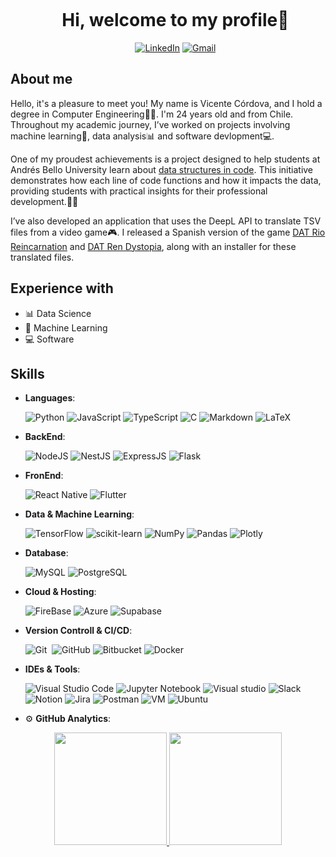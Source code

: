 <div id="user-content-toc">
<ul align="center">
    <summary><h1 style="display: inline-block">Hi, welcome to my profile👋</h1></summary>
    <a href="https://www.linkedin.com/in/vicente-gabriel-c%C3%B3rdova-castillo-982564224/" target="_blank"><img src="https://img.shields.io/badge/LinkedIn-%230077B5.svg?&style=flat-square&logo=linkedin&logoColor=white" alt="LinkedIn"></a>
    <a href="mailto:vgcordovacastillo@gmail.com" target="_blank"><img src="https://img.shields.io/badge/Gmail-%23E4405F.svg?&style=flat-square&logo=gmail&logoColor=white" alt="Gmail"></a>
  </ul>
</div>

  ## About me
<p>
Hello, it's a pleasure to meet you! My name is Vicente Córdova, and I hold a degree in Computer Engineering👨‍🎓. I'm 24 years old and from Chile. Throughout my academic journey, I’ve worked on projects involving machine learning🤖, data analysis📊 and software devlopment💻.

One of my proudest achievements is a project designed to help students at Andrés Bello University learn about <a href="https://doi.org/10.60483/UNAB/EJTDDS">data structures in code</a>. This initiative demonstrates how each line of code functions and how it impacts the data, providing students with practical insights for their professional development.📝💡

I’ve also developed an application that uses the DeepL API to translate TSV files from a video game🎮. I released a Spanish version of the game <a href="https://github.com/Ublyudok-kun/DAL_FANSUB">DAT Rio Reincarnation</a> and <a href="https://github.com/Choviics/DAL-REN-FANSUB">DAT Ren Dystopia</a>, along with an installer for these translated files.
 </p>
  
  
## Experience with
  - 📊 Data Science
  - 🤖 Machine Learning
  - 💻 Software


## Skills
- **Languages**:
  
  ![Python](https://img.shields.io/badge/Python%20-%2314354C.svg?style=for-the-badge&logo=python&logoColor=white)
  ![JavaScript](https://img.shields.io/badge/javascript-%23323330.svg?style=for-the-badge&logo=javascript&logoColor=%23F7DF1E)
  ![TypeScript](https://img.shields.io/badge/TypeScript%20-3178c6.svg?style=for-the-badge&logo=typescript&logoColor=white)
  ![C](https://img.shields.io/badge/C%20-%232370ED.svg?style=for-the-badge&logo=c&logoColor=white)
  ![Markdown](https://img.shields.io/badge/Markdown-000000?style=for-the-badge&logo=markdown&logoColor=white)
  ![LaTeX](https://img.shields.io/badge/latex-%23008080.svg?style=for-the-badge&logo=latex&logoColor=white)

- **BackEnd**:

    ![NodeJS](https://img.shields.io/badge/Node.js-43853D?style=for-the-badge&logo=node.js&logoColor=white)
    ![NestJS](https://img.shields.io/badge/NestJS-%233F4F75.svg?style=for-the-badge&logo=nest&logoColor=white)
    ![ExpressJS](https://img.shields.io/badge/Express-000000.svg?style=for-the-badge&logo=express&logoColor=white)
      ![Flask](https://img.shields.io/badge/-Flask-05122A?style=for-the-badge&logo=flask)

- **FronEnd**:

  ![React Native](https://img.shields.io/badge/React%20Native-20232A?style=for-the-badge&logo=react&logoColor=61DAFB)
  ![Flutter](https://img.shields.io/badge/Flutter-05122A?style=for-the-badge&logo=flutter&logoColor=02569B)

- **Data & Machine Learning**:

  ![TensorFlow](https://img.shields.io/badge/TensorFlow-%23FF6F00.svg?style=for-the-badge&logo=TensorFlow&logoColor=white)
  ![scikit-learn](https://img.shields.io/badge/scikit--learn-%23F7931E.svg?style=for-the-badge&logo=scikit-learn&logoColor=white)
  ![NumPy](https://img.shields.io/badge/numpy-%23013243.svg?style=for-the-badge&logo=numpy&logoColor=white)
  ![Pandas](https://img.shields.io/badge/pandas-%23150458.svg?style=for-the-badge&logo=pandas&logoColor=white)
  ![Plotly](https://img.shields.io/badge/Plotly-%233F4F75.svg?style=for-the-badge&logo=plotly&logoColor=white)
  
- **Database**:
  
  ![MySQL](https://img.shields.io/badge/MySQL-00000F?style=for-the-badge&logo=mysql&logoColor=white)
  ![PostgreSQL](https://img.shields.io/badge/PostgreSQL-316192?style=for-the-badge&logo=postgresql&logoColor=white)

- **Cloud & Hosting**:

  ![FireBase](https://img.shields.io/badge/firebase-FFCA28.svg?style=for-the-badge&logo=firebase&logoColor=black)
  ![Azure](https://img.shields.io/badge/Azure-0078D4?style=for-the-badge&logo=microsoftazure&logoColor=white)
  ![Supabase](https://img.shields.io/badge/Supabase-000000?style=for-the-badge&logo=supabase)

- **Version Controll & CI/CD**:

    ![Git](https://img.shields.io/badge/git-%23F05033.svg?style=for-the-badge&logo=git&logoColor=white)&nbsp;
    ![GitHub](https://img.shields.io/badge/github-%23121011.svg?style=for-the-badge&logo=github&logoColor=white)
    ![Bitbucket](https://img.shields.io/badge/bitbucket-%230047B3.svg?style=for-the-badge&logo=bitbucket&logoColor=white)
    ![Docker](https://img.shields.io/badge/docker-%230db7ed.svg?style=for-the-badge&logo=docker&logoColor=white)
  
- **IDEs & Tools**:
  
  ![Visual Studio Code](https://img.shields.io/badge/vscode-007ACC.svg?style=for-the-badge&logo=visualstudiocode&logoColor=white)
  ![Jupyter Notebook](https://img.shields.io/badge/jupyter-%23FA0F00.svg?style=for-the-badge&logo=jupyter&logoColor=white)
  ![Visual studio](https://img.shields.io/badge/Visual_Studio-5C2D91?style=for-the-badge&logo=visual%20studio&logoColor=white)
  ![Slack](https://img.shields.io/badge/Slack-4A154B?style=for-the-badge&logo=slack&logoColor=white)
  ![Notion](https://img.shields.io/badge/Notion-%23000000.svg?style=for-the-badge&logo=notion&logoColor=white)
  ![Jira](https://img.shields.io/badge/jira-%230A0FFF.svg?style=for-the-badge&logo=jira&logoColor=white)
  ![Postman](https://img.shields.io/badge/postman-FF6C37.svg?style=for-the-badge&logo=postman&logoColor=white)
  ![VM](https://img.shields.io/badge/virtualbox-183A61.svg?style=for-the-badge&logo=virtualbox&logoColor=white)
  ![Ubuntu](https://img.shields.io/badge/ubuntu-E95420.svg?style=for-the-badge&logo=ubuntu&logoColor=white)

- ⚙️ **GitHub Analytics**:

<p align="center">
  <a href="https://github.com/Choviics">
    <img height="180em" src="https://github-readme-stats-eight-theta.vercel.app/api?username=Choviics&show_icons=true&theme=algolia&include_all_commits=true&count_private=true"/>
  </a>
  <a href="https://github.com/Choviics">
    <img height="180em" src="https://github-readme-stats-eight-theta.vercel.app/api/top-langs/?username=Choviics&layout=compact&langs_count=8&theme=algolia"/>
  </a>
</p>



<!--
**Choviics/Choviics** is a ✨ _special_ ✨ repository because its `README.md` (this file) appears on your GitHub profile.

Here are some ideas to get you started:

- 🔭 I’m currently working on ...
- 🌱 I’m currently learning ...
- 👯 I’m looking to collaborate on ...
- 🤔 I’m looking for help with ...
- 💬 Ask me about ...
- 📫 How to reach me: ...
- 😄 Pronouns: ...
- ⚡ Fun fact: ...
-->


